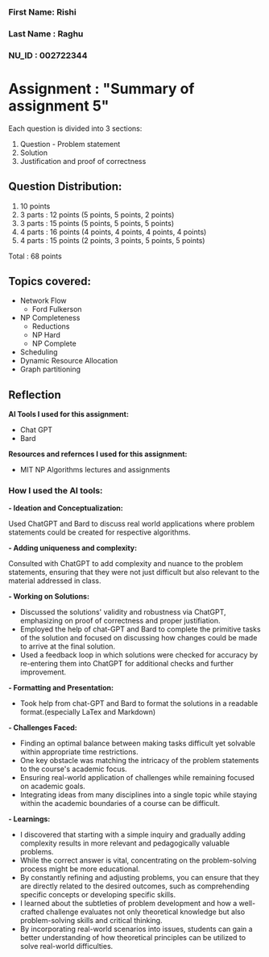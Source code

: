 ### First Name: Rishi
### Last Name : Raghu
### NU_ID : 002722344

# Assignment : "Summary of assignment 5" 

Each question is divided into 3 sections:

1. Question - Problem statement
2. Solution 
3. Justification and proof of correctness

## Question Distribution:

1. 10 points
2. 3 parts : 12 points (5 points, 5 points, 2 points)
3. 3 parts : 15 points (5 points, 5 points, 5 points)
4. 4 parts : 16 points (4 points, 4 points, 4 points, 4 points)
5. 4 parts : 15 points (2 points, 3 points, 5 points, 5 points)

Total : 68 points

## Topics covered:
- Network Flow
    - Ford Fulkerson
- NP Completeness
    - Reductions
    - NP Hard
    - NP Complete
- Scheduling
- Dynamic Resource Allocation
- Graph partitioning

## Reflection

**AI Tools I used for this assignment:**
- Chat GPT
- Bard

**Resources and refernces I used for this assignment:**

- MIT NP Algorithms lectures and assignments

### How I used the AI tools:

**- Ideation and Conceptualization:** 

Used ChatGPT and Bard to discuss real world applications where problem statements could be created for respective algorithms.

**- Adding uniqueness and complexity:**

Consulted with ChatGPT to add complexity and nuance to the problem statements, ensuring that they were not just difficult but also relevant to the material addressed in class.

**- Working on Solutions:** 

- Discussed the solutions' validity and robustness via ChatGPT, emphasizing on proof of correctness and proper justifiation.
- Employed the help of chat-GPT and Bard to complete the primitive tasks of the solution and focused on discussing how changes could be made to arrive at the final solution.
- Used a feedback loop in which solutions were checked for accuracy by re-entering them into ChatGPT for additional checks and further improvement.

**- Formatting and Presentation:**
- Took help from chat-GPT and Bard to format the solutions in a readable format.(especially LaTex and Markdown)

**- Challenges Faced:**

- Finding an optimal balance between making tasks difficult yet solvable within appropriate time restrictions. 
- One key obstacle was matching the intricacy of the problem statements to the course's academic focus.
- Ensuring real-world application of challenges while remaining focused on academic goals.
- Integrating ideas from many disciplines into a single topic while staying within the academic boundaries of a course can be difficult. 

**- Learnings:**

- I discovered that starting with a simple inquiry and gradually adding complexity results in more relevant and pedagogically valuable problems.
- While the correct answer is vital, concentrating on the problem-solving process might be more educational.
- By constantly refining and adjusting problems, you can ensure that they are directly related to the desired outcomes, such as comprehending specific concepts or developing specific skills.
- I learned about the subtleties of problem development and how a well-crafted challenge evaluates not only theoretical knowledge but also problem-solving skills and critical thinking.
- By incorporating real-world scenarios into issues, students can gain a better understanding of how theoretical principles can be utilized to solve real-world difficulties.